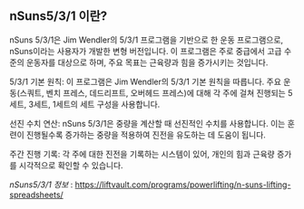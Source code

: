 ## nSuns5/3/1 이란?

nSuns 5/3/1은 Jim Wendler의 5/3/1 프로그램을 기반으로 한 운동 프로그램으로, nSuns이라는 사용자가 개발한 변형 버전입니다. 이 프로그램은 주로 중급에서 고급 수준의 운동자를 대상으로 하며, 주요 목표는 근육량과 힘을 증가시키는 것입니다.

5/3/1 기본 원칙: 이 프로그램은 Jim Wendler의 5/3/1 기본 원칙을 따릅니다. 주요 운동(스쿼트, 벤치 프레스, 데드리프트, 오버헤드 프레스)에 대해 각 주에 걸쳐 진행되는 5세트, 3세트, 1세트의 세트 구성을 사용합니다.

선진 수치 연산: nSuns 5/3/1은 중량을 계산할 때 선진적인 수치를 사용합니다. 이는 훈련이 진행될수록 증가하는 중량을 적용하여 진전을 유도하는 데 도움이 됩니다.

주간 진행 기록: 각 주에 대한 진전을 기록하는 시스템이 있어, 개인의 힘과 근육량 증가를 시각적으로 확인할 수 있습니다.


*nSuns5/3/1 정보* : https://liftvault.com/programs/powerlifting/n-suns-lifting-spreadsheets/
